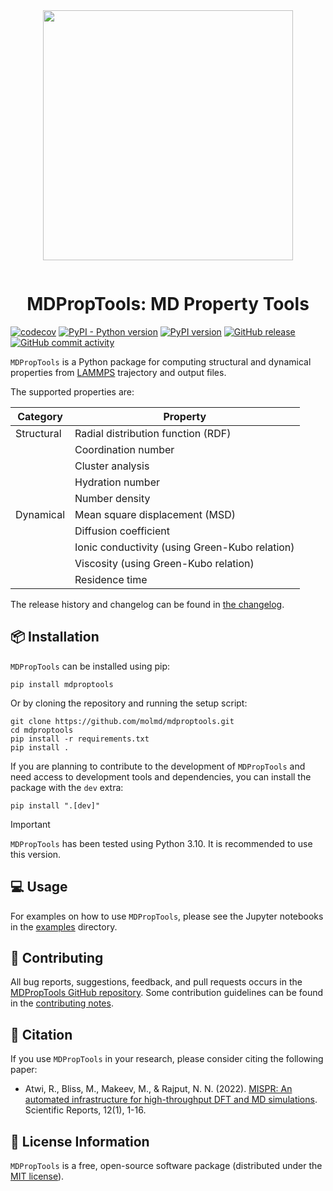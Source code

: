 <!-- markdownlint-disable MD033 -->
<!-- markdownlint-disable-next-line MD041 -->
<div align="center" style="padding-bottom: 1em;">
<img width="400px" align="center" src="https://raw.githubusercontent.com/molmd/mdproptools/master/docs/logo.png">
</div>

# <div align="center">MDPropTools: MD Property Tools</div>

[//]: # "[![Downloads](https://static.pepy.tech/badge/mdproptools)](https://pepy.tech/project/mdproptools)"
[//]: # "[![Downloads](https://static.pepy.tech/badge/mdproptools/month)](https://pepy.tech/project/mdproptools)"
[//]: # "[![GitHub tag](https://img.shields.io/github/tag/molmd/mdproptools)](https://GitHub.com/molmd/mdproptools/tags/)"

[![codecov](https://codecov.io/gh/molmd/mdproptools/graph/badge.svg?token=K0I7FLDT6B)](https://codecov.io/gh/molmd/mdproptools)
[![PyPI - Python version](https://img.shields.io/pypi/pyversions/MDPropTools)](https://pypi.org/project/mdproptools)
[![PyPI version](https://img.shields.io/pypi/v/MDPropTools)](https://pypi.org/project/mdproptools)
[![GitHub release](https://img.shields.io/github/v/release/molmd/mdproptools)](https://pypi.org/project/mdproptools)
[![GitHub commit activity](https://img.shields.io/github/commit-activity/m/molmd/mdproptools)](https://github.com/molmd/mdproptools/pulse)

`MDPropTools` is a Python package for computing structural and dynamical properties from
[LAMMPS](https://www.lammps.org/#gsc.tab=0) trajectory and output files.

The supported properties are:

| Category   | Property                                       |
| ---------- | ---------------------------------------------- |
| Structural | Radial distribution function (RDF)             |
|            | Coordination number                            |
|            | Cluster analysis                               |
|            | Hydration number                               |
|            | Number density                                 |
| Dynamical  | Mean square displacement (MSD)                 |
|            | Diffusion coefficient                          |
|            | Ionic conductivity (using Green-Kubo relation) |
|            | Viscosity (using Green-Kubo relation)          |
|            | Residence time                                 |

The release history and changelog can be found in [the changelog](https://github.com/molmd/mdproptools/blob/master/CHANGELOG.md).

## 📦 Installation

`MDPropTools` can be installed using pip:

```
pip install mdproptools
```

Or by cloning the repository and running the setup script:

```
git clone https://github.com/molmd/mdproptools.git
cd mdproptools
pip install -r requirements.txt
pip install .
```

If you are planning to contribute to the development of `MDPropTools` and need access
to development tools and dependencies, you can install the package with the `dev` extra:

```
pip install ".[dev]"
```

> [!IMPORTANT]  
> `MDPropTools` has been tested using Python 3.10. It is recommended to use this version.

## 💻 Usage

For examples on how to use `MDPropTools`, please see the Jupyter notebooks in the [examples](https://github.com/molmd/mdproptools/tree/master/examples) directory.

## 👥 Contributing

All bug reports, suggestions, feedback, and pull requests occurs in the [MDPropTools GitHub repository](https://github.com/molmd/mdproptools). Some contribution guidelines can be found in the [contributing notes](CONTRIBUTING.md).

## 📖 Citation

If you use `MDPropTools` in your research, please consider citing the following paper:

- Atwi, R., Bliss, M., Makeev, M., & Rajput, N. N. (2022). [MISPR: An automated infrastructure for high-throughput DFT and MD simulations](https://www.nature.com/articles/s41598-022-20009-w). Scientific Reports, 12(1), 1-16.

## 📜 License Information

`MDPropTools` is a free, open-source software package (distributed under the [MIT license](https://github.com/molmd/mdproptools/blob/master/LICENSE)).
